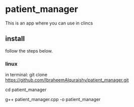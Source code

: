 # patient_manager

This is an app where you can use in clincs

## install

follow the steps below.

### linux

in terminal:
git clone https://github.com/IbraheemAlquraishy/patient_manager.git 

cd patient_manager


g++ patient_manager.cpp -o patient_manager
